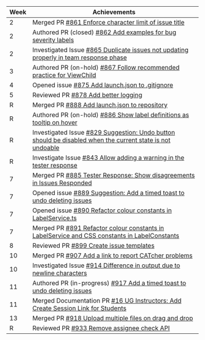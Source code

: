 | Week | Achievements |
| ---- | ------------ |
| 2 | Merged PR [#861 Enforce character limit of issue title](https://github.com/CATcher-org/CATcher/pull/861) |
| 2 | Authored PR (closed) [#862 Add examples for bug severity labels](https://github.com/CATcher-org/CATcher/pull/862) |
| 2 | Investigated Issue [#865 Duplicate issues not updating properly in team response phase](https://github.com/CATcher-org/CATcher/issues/865) |
| 3 | Authored PR (on-hold) [#867 Follow recommended practice for ViewChild](https://github.com/CATcher-org/CATcher/pull/867) |
| 4 | Opened issue [#875 Add launch.json to .gitignore](https://github.com/CATcher-org/CATcher/issues/875) |
| 5 | Reviewed PR [#878 Add better logging](https://github.com/CATcher-org/CATcher/pull/878) |
| R | Merged PR [#888 Add launch.json to repository](https://github.com/CATcher-org/CATcher/pull/888) |
| R | Authored PR (on-hold) [#886 Show label definitions as tooltip on hover](https://github.com/CATcher-org/CATcher/pull/886) |
| R | Investigated Issue [#829 Suggestion: Undo button should be disabled when the current state is not undoable](https://github.com/CATcher-org/CATcher/issues/829) |
| R | Investigate Issue [#843 Allow adding a warning in the tester response](https://github.com/CATcher-org/CATcher/issues/843) |
| 7 | Merged PR [#885 Tester Response: Show disagreements in Issues Responded](https://github.com/CATcher-org/CATcher/pull/885) |
| 7 | Opened issue [#889 Suggestion: Add a timed toast to undo deleting issues](https://github.com/CATcher-org/CATcher/issues/889) |
| 7 | Opened issue [#890 Refactor colour constants in LabelService.ts](https://github.com/CATcher-org/CATcher/issues/890) |
| 7 | Merged PR [#891 Refactor colour constants in LabelService and CSS constants in LabelConstants](https://github.com/CATcher-org/CATcher/pull/891) |
| 8 | Reviewed PR [#899 Create issue templates](https://github.com/CATcher-org/CATcher/pull/899) |
| 10 | Merged PR [#907 Add a link to report CATcher problems](https://github.com/CATcher-org/CATcher/pull/907) |
| 10 | Investigated Issue [#914 Difference in output due to newline characters](https://github.com/CATcher-org/CATcher/issues/914) |
| 11 | Authored PR (in-progress) [#917 Add a timed toast to undo deleting issues](https://github.com/CATcher-org/CATcher/pull/917) |
| 11 | Merged Documentation PR [#16 UG Instructors: Add Create Session Link for Students](https://github.com/CATcher-org/catcher-org.github.io/pull/16) |
| 13 | Merged PR [#918 Upload multiple files on drag and drop](https://github.com/CATcher-org/CATcher/pull/918) |
| R | Reviewed PR [#933 Remove assignee check API](https://github.com/CATcher-org/CATcher/pull/933) | 
